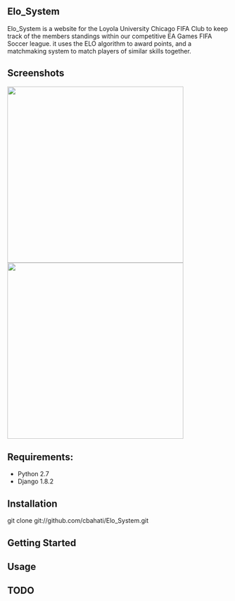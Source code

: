 ## Elo_System 

Elo_System is a website for the Loyola University Chicago FIFA Club to keep track of the members standings within our 
competitive EA Games FIFA Soccer league. it uses the ELO algorithm to award points, and a matchmaking system to match players
of similar skills together.

## Screenshots

<img src="http://i.imgur.com/H5InHaU.png?1" height="400px">
<img src= "http://i.imgur.com/nXYTdwc.png?1" height="400px">

## Requirements:

 - Python 2.7
 - Django 1.8.2

## Installation

git clone git://github.com/cbahati/Elo_System.git

## Getting Started


## Usage


## TODO

 
